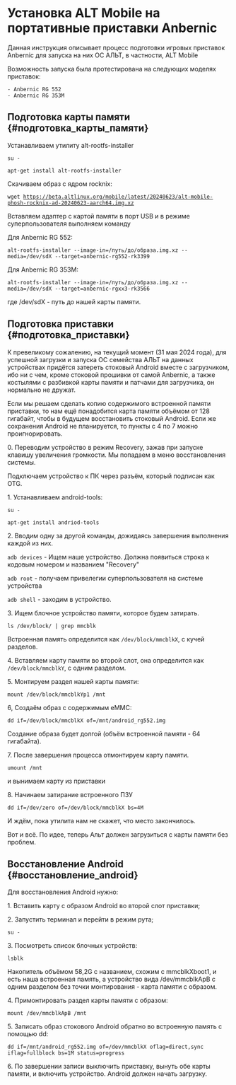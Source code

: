 # Установка ALT Mobile на портативные приставки Anbernic

Данная инструкция описывает процесс подготовки игровых приставок
Anbernic для запуска на них ОС АЛЬТ, в частности, ALT Mobile

Возможность запуска была протестирована на следующих моделях приставок:

`- Anbernic RG 552`\
`- Anbernic RG 353M`

## Подготовка карты памяти {#подготовка_карты_памяти}

Устанавливаем утилиту alt-rootfs-installer

`su -`

`apt-get install alt-rootfs-installer`

Скачиваем образ с ядром rocknix:

`wget `[`https://beta.altlinux.org/mobile/latest/20240623/alt-mobile-phosh-rocknix-ad-20240623-aarch64.img.xz`](https://beta.altlinux.org/mobile/latest/20240623/alt-mobile-phosh-rocknix-ad-20240623-aarch64.img.xz)

Вставляем адаптер с картой памяти в порт USB и в режиме
суперпользователя выполняем команду

Для Anbernic RG 552:

`alt-rootfs-installer --image-in=/путь/до/образа.img.xz --media=/dev/sdX --target=anbernic-rg552-rk3399`

Для Anbernic RG 353M:

`alt-rootfs-installer --image-in=/путь/до/образа.img.xz --media=/dev/sdX --target=anbernic-rgxx3-rk3566`

где /dev/sdX - путь до нашей карты памяти.

## Подготовка приставки {#подготовка_приставки}

К превеликому сожалению, на текущий момент (31 мая 2024 года), для
успешной загрузки и запуска ОС семейства АЛЬТ на данных устройствах
придётся затереть стоковый Android вместе с загрузчиком, ибо ни с чем,
кроме стоковой прошивки от самой Anbernic, а также костылями с разбивкой
карты памяти и патчами для загрузчика, он нормально не дружат.

Если мы решаем сделать копию содержимого встроенной памяти приставки, то нам ещё понадобится карта
памяти объёмом от 128 гигабайт, чтобы в будущем восстановить стоковый Android. Если же сохранения
Android не планируется, то пункты с 4 по 7 можно проигнорировать.

0\. Переводим устройство в режим Recovery, зажав при запуске клавишу
увеличения громкости. Мы попадаем в меню восстановления системы.

Подключаем устройство к ПК через разъём, который подписан как OTG.

1\. Устанавливаем android-tools:

`su -`

`apt-get install andriod-tools`

2\. Вводим одну за другой команды, дожидаясь завершения выполнения
каждой из них.

`adb devices` - Ищем наше устройство. Должна появиться
строка к кодовым номером и названием \"Recovery\"

`adb root` - получаем привелегии суперпользователя на системе устройства

`adb shell` - заходим в устройство.

3\. Ищем блочное устройство памяти, которое будем затирать.

`ls /dev/block/ | grep mmcblk`

Встроенная память определится как `/dev/block/mmcblkX`, с кучей
разделов.

4\. Вставляем карту памяти во второй слот, она определится как
`/dev/block/mmcblkY`, с одним разделом.

5\. Монтируем раздел нашей карты памяти:

`mount /dev/block/mmcblkYp1 /mnt`

6, Создаём образ с содержимым eMMC:

`dd if=/dev/block/mmcblkX of=/mnt/android_rg552.img`

Создание образа будет долгой (объём встроенной памяти - 64 гигабайта).

7\. После завершения процесса отмонтируем карту памяти.

`umount /mnt`

и вынимаем карту из приставки

8\. Начинаем затирание встроенного ПЗУ

`dd if=/dev/zero of=/dev/block/mmcblkX bs=4M`

И ждём, пока утилита нам не скажет, что место закончилось.

Вот и всё. По идее, теперь Альт должен загрузиться с карты памяти без
проблем.

## Восстановление Android {#восстановление_android}

Для восстановления Android нужно:

1\. Вставить карту с образом Android во второй слот приставки;

2\. Запустить терминал и перейти в режим рута;

`su -`

3\. Посмотреть список блочных устройств:

`lsblk`

Накопитель объёмом 58,2G с названием, схожим с mmcblkXboot1, и есть наша
встроенная память, а устройство вида /dev/mmcblkApB с одним разделом без
точки монтирования - карта памяти с образом.

4\. Примонтировать раздел карты памяти с образом:

`mount /dev/mmcblkApB /mnt`

5\. Записать образ стокового Android обратно во встроенную память с
помощью dd:

`dd if=/mnt/android_rg552.img of=/dev/mmcblkX oflag=direct,sync iflag=fullblock bs=1M status=progress`

6\. По завершении записи выключить приставку, вынуть обе карты памяти, и
включить устройство. Android должен начать загрузку.
